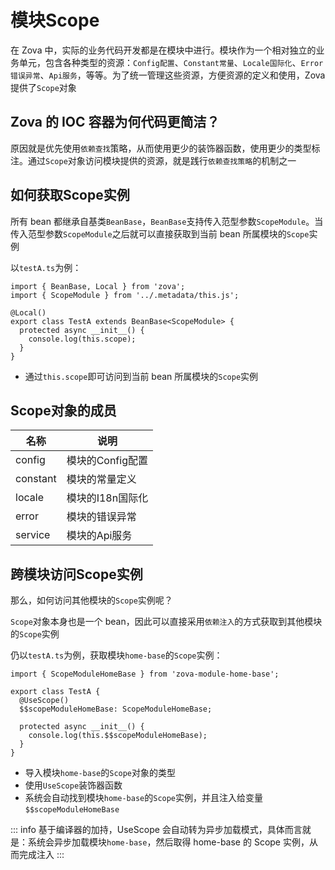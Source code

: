 # 模块Scope

在 Zova 中，实际的业务代码开发都是在模块中进行。模块作为一个相对独立的业务单元，包含各种类型的资源：`Config配置`、`Constant常量`、`Locale国际化`、`Error错误异常`、`Api服务`，等等。为了统一管理这些资源，方便资源的定义和使用，Zova 提供了`Scope`对象

## Zova 的 IOC 容器为何代码更简洁？

原因就是优先使用`依赖查找`策略，从而使用更少的装饰器函数，使用更少的类型标注。通过`Scope`对象访问模块提供的资源，就是践行`依赖查找策略`的机制之一

## 如何获取Scope实例

所有 bean 都继承自基类`BeanBase`，`BeanBase`支持传入范型参数`ScopeModule`。当传入范型参数`ScopeModule`之后就可以直接获取到当前 bean 所属模块的`Scope`实例

以`testA.ts`为例：

```typescript{2,5,7}
import { BeanBase, Local } from 'zova';
import { ScopeModule } from '../.metadata/this.js';

@Local()
export class TestA extends BeanBase<ScopeModule> {
  protected async __init__() {
    console.log(this.scope);
  }
}
```

- 通过`this.scope`即可访问到当前 bean 所属模块的`Scope`实例

## Scope对象的成员

| 名称     | 说明             |
| -------- | ---------------- |
| config   | 模块的Config配置 |
| constant | 模块的常量定义   |
| locale   | 模块的I18n国际化 |
| error    | 模块的错误异常   |
| service  | 模块的Api服务    |

## 跨模块访问Scope实例

那么，如何访问其他模块的`Scope`实例呢？

`Scope`对象本身也是一个 bean，因此可以直接采用`依赖注入`的方式获取到其他模块的`Scope`实例

仍以`testA.ts`为例，获取模块`home-base`的`Scope`实例：

```typescript{1,4-5,8}
import { ScopeModuleHomeBase } from 'zova-module-home-base';

export class TestA {
  @UseScope()
  $$scopeModuleHomeBase: ScopeModuleHomeBase;

  protected async __init__() {
    console.log(this.$$scopeModuleHomeBase);
  }
}
```

- 导入模块`home-base`的`Scope`对象的类型
- 使用`UseScope`装饰器函数
- 系统会自动找到模块`home-base`的`Scope`实例，并且注入给变量`$$scopeModuleHomeBase`

::: info
基于编译器的加持，UseScope 会自动转为异步加载模式，具体而言就是：系统会异步加载模块`home-base`，然后取得 home-base 的 Scope 实例，从而完成注入
:::
